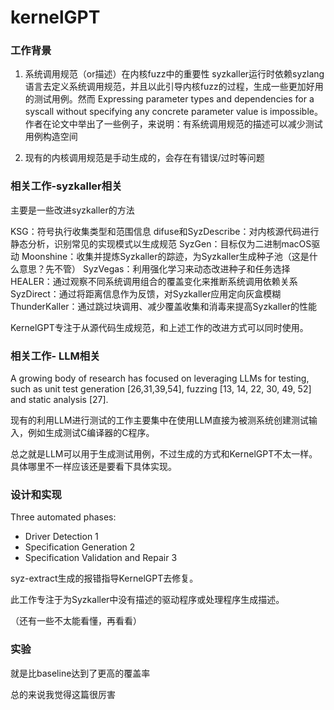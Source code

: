 # kernelGPT

### 工作背景

1. 系统调用规范（or描述）在内核fuzz中的重要性
syzkaller运行时依赖syzlang语言去定义系统调用规范，并且以此引导内核fuzz的过程，生成一些更加好用的测试用例。然而 Expressing parameter types and dependencies for a syscall without specifying any concrete parameter value is impossible。作者在论文中举出了一些例子，来说明：有系统调用规范的描述可以减少测试用例构造空间

2. 现有的内核调用规范是手动生成的，会存在有错误/过时等问题


### 相关工作-syzkaller相关

主要是一些改进syzkaller的方法

KSG：符号执行收集类型和范围信息
difuse和SyzDescribe：对内核源代码进行静态分析，识别常见的实现模式以生成规范
SyzGen：目标仅为二进制macOS驱动
Moonshine：收集并提炼Syzkaller的踪迹，为Syzkaller生成种子池（这是什么意思？先不管）
SyzVegas：利用强化学习来动态改进种子和任务选择
HEALER：通过观察不同系统调用组合的覆盖变化来推断系统调用依赖关系
SyzDirect：通过将距离信息作为反馈，对Syzkaller应用定向灰盒模糊
ThunderKaller：通过跳过块调用、减少覆盖收集和消毒来提高Syzkaller的性能

KernelGPT专注于从源代码生成规范，和上述工作的改进方式可以同时使用。

### 相关工作- LLM相关

A growing body of research has focused on leveraging LLMs for testing, such as unit test generation [26,31,39,54], fuzzing [13, 14, 22, 30, 49, 52] and static analysis [27].

现有的利用LLM进行测试的工作主要集中在使用LLM直接为被测系统创建测试输入，例如生成测试C编译器的C程序。

总之就是LLM可以用于生成测试用例，不过生成的方式和KernelGPT不太一样。具体哪里不一样应该还是要看下具体实现。

### 设计和实现

Three automated phases: 
+ Driver Detection 1
+ Specification Generation 2
+ Specification Validation and Repair 3

syz-extract生成的报错指导KernelGPT去修复。

此工作专注于为Syzkaller中没有描述的驱动程序或处理程序生成描述。

（还有一些不太能看懂，再看看）

### 实验

就是比baseline达到了更高的覆盖率

总的来说我觉得这篇很厉害